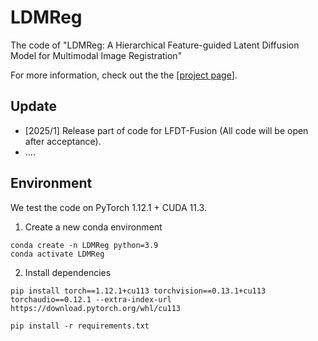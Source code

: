 # LDMReg

The code of "LDMReg: A Hierarchical Feature-guided Latent Diffusion Model  for Multimodal Image Registration"

For more information, check out the  the [[project page](https://)]. 
## Update
- [2025/1] Release part of code for LFDT-Fusion (All code will be open after acceptance).
- ....

## Environment

We test the code on PyTorch 1.12.1 + CUDA 11.3.

1. Create a new conda environment
```
conda create -n LDMReg python=3.9
conda activate LDMReg
```

2. Install dependencies
```
pip install torch==1.12.1+cu113 torchvision==0.13.1+cu113 torchaudio==0.12.1 --extra-index-url https://download.pytorch.org/whl/cu113

pip install -r requirements.txt
```

